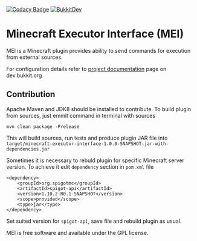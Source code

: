 [![Codacy Badge](https://api.codacy.com/project/badge/Grade/e7c5c1f4629c4d849181de71fe54ed0d)](https://www.codacy.com/app/zim182/minecraft-executor-interface?utm_source=github.com&amp;utm_medium=referral&amp;utm_content=Invictum/minecraft-executor-interface&amp;utm_campaign=Badge_Grade)
[![BukkitDev](https://img.shields.io/badge/BukkitDev-v1.0.0-orange.svg)](https://dev.bukkit.org/projects/mei)

Minecraft Executor Interface (MEI)
=======================================

MEI is a Minecraft plugin provides ability to send commands for execution from external sources.

For configuration details refer to [project documentation](https://dev.bukkit.org/projects/mei) page on dev.bukkit.org

Contribution
------------
Apache Maven and JDK8 should be installed to contribute. To build plugin from sources, just emmit command in terminal with sources
```
mvn clean package -Prelease
```
This will build sources, run tests and produce plugin JAR file into `target/minecraft-executor-interface-1.0.0-SNAPSHOT-jar-with-dependencies.jar`

Sometimes it is necessary to rebuld plugin for specific Minecraft server version. To achieve it edit `dependency` section in `pom.xml` file
```
<dependency>
    <groupId>org.spigotmc</groupId>
    <artifactId>spigot-api</artifactId>
    <version>1.10.2-R0.1-SNAPSHOT</version>
    <scope>provided</scope>
    <type>jar</type>
</dependency>
```
Set suited version for `spigot-api`, save file and rebuild plugin as usual.

MEI is free software and available under the GPL license.
